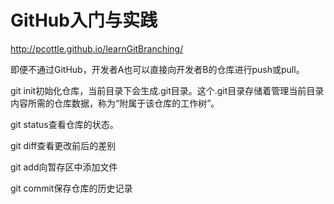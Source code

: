 # GitHub入门与实践

http://pcottle.github.io/learnGitBranching/

即便不通过GitHub，开发者A也可以直接向开发者B的仓库进行push或pull。

git init初始化仓库，当前目录下会生成.git目录。这个.git目录存储着管理当前目录内容所需的仓库数据，称为“附属于该仓库的工作树”。

git status查看仓库的状态。

git diff查看更改前后的差别

git add向暂存区中添加文件

git commit保存仓库的历史记录

